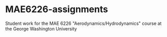 # MAE6226-assignments
Student work for the MAE 6226 "Aerodynamics/Hydrodynamics" course at the George Washington University
